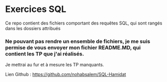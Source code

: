 # Exercices SQL

Ce repo contient des fichiers comportant des requêtes SQL, qui sont rangés dans les dossiers attribués

### Ne pouvant pas rendre un ensemble de fichiers, je me suis permise de vous envoyer mon fichier README.MD, qui contient les TP que j'ai réalisés.

Je mettrai au fur et à mesure les TP manquants.

Lien Github :
https://github.com/nohabsalem/SQL-Hamidat
